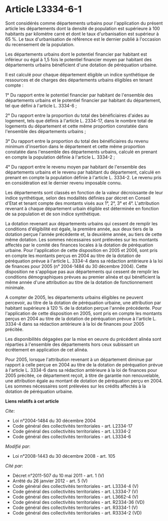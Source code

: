 # Article L3334-6-1

Sont considérés comme départements urbains pour l'application du présent article les départements dont la densité de
population est supérieure à 100 habitants par kilomètre carré et dont le taux d'urbanisation est supérieur à 65 %. Le taux
d'urbanisation de référence est le dernier publié à l'occasion du recensement de la population. 

Les départements urbains dont le potentiel financier par habitant est inférieur ou égal à 1,5 fois le potentiel financier
moyen par habitant des départements urbains bénéficient d'une dotation de péréquation urbaine. 

Il est calculé pour chaque département éligible un indice synthétique de ressources et de charges des départements urbains
éligibles en tenant compte : 

1° Du rapport entre le potentiel financier par habitant de l'ensemble des départements urbains et le potentiel financier par
habitant du département, tel que défini à l'article L. 3334-6 ; 

2° Du rapport entre la proportion du total des bénéficiaires d'aides au logement, tels que définis à l'article L. 2334-17,
dans le nombre total de logements du département et cette même proportion constatée dans l'ensemble des départements
urbains ; 

3° Du rapport entre la proportion du total des bénéficiaires du revenu minimum d'insertion dans le département et cette même
proportion constatée dans l'ensemble des départements urbains, calculé en prenant en compte la population définie à l'article
L. 3334-2 ; 

4° Du rapport entre le revenu moyen par habitant de l'ensemble des départements urbains et le revenu par habitant du
département, calculé en prenant en compte la population définie à l'article L. 3334-2. Le revenu pris en considération est le
dernier revenu imposable connu. 

Les départements sont classés en fonction de la valeur décroissante de leur indice synthétique, selon des modalités définies
par décret en Conseil d'Etat et tenant compte des montants visés aux 1°, 2°, 3° et 4°. L'attribution revenant à chaque
département urbain éligible est déterminée en fonction de sa population et de son indice synthétique. 

La dotation revenant aux départements urbains qui cessent de remplir les conditions d'éligibilité est égale, la première
année, aux deux tiers de la dotation perçue l'année précédente et, la deuxième année, au tiers de cette même dotation. Les
sommes nécessaires sont prélevées sur les montants affectés par le comité des finances locales à la dotation de péréquation
urbaine. Pour l'application de cette disposition en 2005 et 2006, sont pris en compte les montants perçus en 2004 au titre de
la dotation de péréquation prévue à l'article L. 3334-4 dans sa rédaction antérieure à la loi de finances pour 2005 (n°
2004-1484 du 30 décembre 2004). Cette disposition ne s'applique pas aux départements qui cessent de remplir les conditions
démographiques prévues au premier alinéa et qui bénéficient la même année d'une attribution au titre de la dotation de
fonctionnement minimale. 

A compter de 2005, les départements urbains éligibles ne peuvent percevoir, au titre de la dotation de péréquation urbaine,
une attribution par habitant supérieure à 120 % de la dotation perçue l'année précédente. Pour l'application de cette
disposition en 2005, sont pris en compte les montants perçus en 2004 au titre de la dotation de péréquation prévue à
l'article L. 3334-4 dans sa rédaction antérieure à la loi de finances pour 2005 précitée. 

Les disponibilités dégagées par la mise en oeuvre du précédent alinéa sont réparties à l'ensemble des départements hors ceux
subissant un écrêtement en application de cet alinéa. 

Pour 2005, lorsque l'attribution revenant à un département diminue par rapport à celle perçue en 2004 au titre de la dotation
de péréquation prévue à l'article L. 3334-6 dans sa rédaction antérieure à la loi de finances pour 2005 précitée, ce
département reçoit, à titre de garantie non renouvelable, une attribution égale au montant de dotation de péréquation perçu
en 2004. Les sommes nécessaires sont prélevées sur les crédits affectés à la dotation de péréquation urbaine.

**Liens relatifs à cet article**

_Cite_:

  - Loi n°2004-1484 du 30 décembre 2004
  - Code général des collectivités territoriales - art. L2334-17
  - Code général des collectivités territoriales - art. L3334-2
  - Code général des collectivités territoriales - art. L3334-6

_Modifié par_:

  - Loi n°2008-1443 du 30 décembre 2008 - art. 105

_Cité par_:

  - Décret n°2011-507 du 10 mai 2011 - art. 1 (V)
  - Arrêté du 26 janvier 2012 - art. 5 (V)
  - Code général des collectivités territoriales - art. L3334-4 (V)
  - Code général des collectivités territoriales - art. L3334-7 (V)
  - Code général des collectivités territoriales - art. L3662-4 (V)
  - Code général des collectivités territoriales - art. R2334-36 (VD)
  - Code général des collectivités territoriales - art. R3334-1 (V)
  - Code général des collectivités territoriales - art. R3334-2 (VD)
